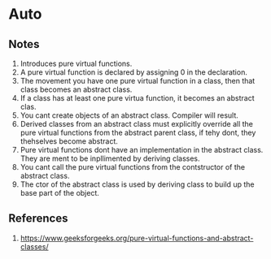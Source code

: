 # Auto

## Notes
1. Introduces pure virtual functions.
2. A pure virtual function is declared by assigning 0 in the declaration.
3. The movement you have one pure virtual function in a class, then that class becomes an abstract class.
4. If a class has at least one pure virtua function, it becomes an abstract clas.
5. You cant create objects of an abstract class. Compiler will result.
6. Derived classes from an abstract class must explicitly override all the pure virtual functions from the abstract parent class, if tehy dont, they thehselves become abstract.
7. Pure virtual functions dont have an implementation in the abstract class. They are ment to be inpllimented by deriving classes.
8. You cant call the pure virtual functions from the contstructor of the abstract class.
9. The ctor of the abstract class is used by deriving class to build up the base part of the object. 


## References

1. https://www.geeksforgeeks.org/pure-virtual-functions-and-abstract-classes/

